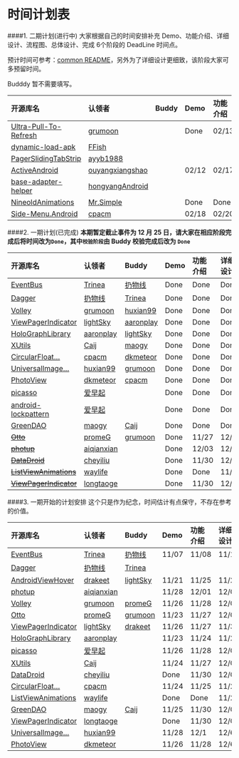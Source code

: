 时间计划表
============
####1. 二期计划(进行中)
大家根据自己的时间安排补充 Demo、功能介绍、详细设计、流程图、总体设计、完成 6个阶段的 DeadLine 时间点。  

预计时间可参考：[common README](./common/README.md)，另外为了详细设计更细致，该阶段大家可多预留时间。  

Budddy 暂不需要填写。  

开源库名 | 认领者 | Buddy | Demo | 功能介绍 | 详细设计 | 流程图 | 总体设计 | 完成  
:--|:-- |:--  |:--  |:--  |:--  |:--  |:--  |:--  |
[Ultra-Pull-To-Refresh](https://github.com/liaohuqiu/android-Ultra-Pull-To-Refresh) | [grumoon](https://github.com/grumoon) |  | Done | 02/13 | 02/28 | 03/06 | 03/11 | 03/15   
[dynamic-load-apk](https://github.com/singwhatiwanna/dynamic-load-apk) | [FFish](https://github.com/FFish) | | | | | | |
[PagerSlidingTabStrip](https://github.com/astuetz/PagerSlidingTabStrip) | [ayyb1988](https://github.com/ayyb1988)| | | | | | |
[ActiveAndroid](https://github.com/pardom/ActiveAndroid) | [ouyangxiangshao](https://github.com/ouyangxiangshao)| | 02/12 | 02/17 | 03/01 | 03/04 | 03/10 | 03/14
[base-adapter-helper](https://github.com/JoanZapata/base-adapter-helper) | [hongyangAndroid](https://github.com/hongyangAndroid)| | | | | | |
[NineoldAnimations](https://github.com/JakeWharton/NineOldAndroids)|[Mr.Simple](https://github.com/bboyfeiyu) | | Done |Done |Done | Done|Done|Done
[Side-Menu.Android](https://github.com/Yalantis/Side-Menu.Android)|[cpacm](https://github.com/cpacm) | | 02/18 |02/20 |03/01|03/03|03/07|03/12

####2. 一期计划(已完成)
**本期暂定截止事件为 12 月 25 日，请大家在相应阶段完成后将时间改为`Done`，其中`校验阶段`由 Buddy 校验完成后改为 `Done`**  

开源库名 | 认领者 | Buddy | Demo | 功能介绍 | 详细设计 | 流程图 | 总体设计 | 完成 | 校验  
:--|:-- |:--  |:--  |:--  |:--  |:--  |:--  |:--  |:--  |
[EventBus](https://github.com/greenrobot/EventBus) | [Trinea](https://github.com/Trinea) | [扔物线](https://github.com/rengwuxian) | Done | Done | Done | Done | Done | Done |  
[Dagger](https://github.com/square/dagger) | [扔物线](https://github.com/rengwuxian) | [Trinea](https://github.com/Trinea) | Done | Done | Done | Done | Done | Done |   
[Volley](https://android.googlesource.com/platform/frameworks/volley) | [grumoon](https://github.com/grumoon) | [huxian99](https://github.com/huxian99) |Done |Done | Done | Done |Done | Done |  
[ViewPagerIndicator](https://github.com/JakeWharton/Android-ViewPagerIndicator) | [lightSky](https://github.com/lightSky) | [aaronplay](https://github.com/AaronPlay)  | Done | Done | Done | Done | Done | Done |  Done
[HoloGraphLibrary](https://github.com/Androguide/HoloGraphLibrary) | [aaronplay](https://github.com/AaronPlay) |[lightSky](https://github.com/lightSky)  | Done | Done | Done | Done | Done | Done |  
[XUtils](https://github.com/wyouflf/xUtils) | [Caij](https://github.com/Caij) | [maogy](https://github.com/maogy) | Done| Done | Done | Done | Done | 12/17 |  
[CircularFloat…](https://github.com/oguzbilgener/CircularFloatingActionMenu "CircularFloatingActionMenu") | [cpacm](https://github.com/cpacm) | [dkmeteor](https://github.com/dkmeteor) | Done | Done | Done | Done | Done | Done |  
[UniversalImage…](https://github.com/nostra13/Android-Universal-Image-Loader "Android-Universal-Image-Loader") | [huxian99](https://github.com/huxian99) | [grumoon](https://github.com/grumoon) | Done | Done | Done | Done | Done | Done |   
[PhotoView](https://github.com/chrisbanes/PhotoView/) | [dkmeteor](https://github.com/dkmeteor) | [cpacm](https://github.com/cpacm) | Done | Done | Done | Done | Done | 12/12 |   
[picasso](https://github.com/square/picasso) | [爱早起](https://github.com/liang7) | | Done | Done | Done | delay | delay | delay |  
[android-lockpattern](https://code.google.com/p/android-lockpattern/) | [爱早起](https://github.com/liang7) | | Done | Done | Done | Done | Done | Done |  
[GreenDAO](https://github.com/greenrobot/greenDAO) | [maogy](https://github.com/maogy) |[Caij](https://github.com/Caij) | Done | Done | Done | Done | 12/20 | 12/20 |  
~~[Otto](https://github.com/square/otto)~~ | [promeG](https://github.com/promeG) |[grumoon](https://github.com/grumoon) | Done | 11/27 | 12/03 | 12/10 | 12/17 | 12/20 |  
~~[photup](https://github.com/chrisbanes/photup)~~ | [aiqianxian](https://github.com/aiqianxian) | | Done | 12/03 | 12/07 | 12/08 | 12/12 | 12/15 |  
~~[DataDroid](https://github.com/foxykeep/DataDroid)~~ | [cheyiliu](https://github.com/cheyiliu) | | Done | 11/30 | 12/05 | 12/10 | 12/15 | 12/20 |  
~~[ListViewAnimations](https://github.com/nhaarman/ListViewAnimations)~~ | [waylife](https://github.com/waylife) | | Done | Done | 11/23 | 11/30 | 12/7 | 12/14 |  
~~[ViewPagerIndicator](https://github.com/JakeWharton/Android-ViewPagerIndicator)~~ | [longtaoge](https://github.com/longtaoge) | | Done | 11/30 | 12/05 | 12/10 | 12/15 | 12/20 |  

####3. 一期开始的计划安排
这个只是作为纪念，时间估计有点保守，不存在参考的价值。  

开源库名 | 认领者 | Buddy | Demo | 功能介绍 | 详细设计 | 流程图 | 总体设计 | 完成  
:--|:-- |:--  |:--  |:--  |:--  |:--  |:--  |:--  |
[EventBus](https://github.com/greenrobot/EventBus) | [Trinea](https://github.com/Trinea) | [扔物线](https://github.com/rengwuxian) | 11/07 | 11/08 | 11/10 | 11/15 | 11/18 | 11/20 
[Dagger](https://github.com/square/dagger) | [扔物线](https://github.com/rengwuxian) | [Trinea](https://github.com/Trinea) | | | | | |  
[AndroidViewHover](https://github.com/daimajia/AndroidViewHover) | [drakeet](https://github.com/drakeet) | [lightSky](https://github.com/lightSky) | 11/21 | 11/25 | 11/29 | 12/2 | 12/6 | 12/9
[photup](https://github.com/chrisbanes/photup) | [aiqianxian](https://github.com/aiqianxian) | | 11/28 | 12/01 | 12/05 | 12/08 | 12/12 | 12/15
[Volley](https://android.googlesource.com/platform/frameworks/volley) | [grumoon](https://github.com/grumoon) | [promeG](https://github.com/promeG) |11/26 |11/28 | 12/03| 12/05|12/08 | 12/11
[Otto](https://github.com/square/otto) | [promeG](https://github.com/promeG) | [grumoon](https://github.com/grumoon) | 11/23 | 11/27 | 12/03 | 12/10 | 12/17 | 12/20   
[ViewPagerIndicator](https://github.com/JakeWharton/Android-ViewPagerIndicator) | [lightSky](https://github.com/lightSky) | [drakeet](https://github.com/drakeet)  |11/26 |11/27 | 11/30| 12/02|12/05 | 12/08
[HoloGraphLibrary](https://github.com/Androguide/HoloGraphLibrary) | [aaronplay](https://github.com/AaronPlay) | | 11/23 | 11/24 | 11/26 | 11/28 | 11/30 | 12/02
[picasso](https://github.com/square/picasso) | [爱早起](https://github.com/liang7) | | 11/26 | 11/28 | 12/02 | 12/07 | 12/13 | 12/14
[XUtils](https://github.com/wyouflf/xUtils) | [Caij](https://github.com/Caij) | | 11/24 | 11/27 | 12/07 | 12/11 | 12/16 | 12/17
[DataDroid](https://github.com/foxykeep/DataDroid) | [cheyiliu](https://github.com/cheyiliu) | | Done | 11/30 | 12/05 | 12/10 | 12/15 | 12/20
[CircularFloat…](https://github.com/oguzbilgener/CircularFloatingActionMenu "CircularFloatingActionMenu")| [cpacm](https://github.com/cpacm) | | 11/24 | 11/25 | 11/27 | 11/29 | 12/01 | 12/03
[ListViewAnimations](https://github.com/nhaarman/ListViewAnimations) | [waylife](https://github.com/waylife) | | Done | Done | 11/23 | 11/30 | 12/7 | 12/14
[GreenDAO](https://github.com/greenrobot/greenDAO) | [maogy](https://github.com/maogy) |[Caij](https://github.com/Caij) | 11/25 | 11/30 | 12/05 | 12/10 | 12/15 | 12/20
[ViewPagerIndicator](https://github.com/JakeWharton/Android-ViewPagerIndicator) | [longtaoge](https://github.com/longtaoge) | | Done | 11/30 | 12/05 | 12/10 | 12/15 | 12/20
[UniversalImage…](https://github.com/nostra13/Android-Universal-Image-Loader "Android-Universal-Image-Loader") | [huxian99](https://github.com/huxian99) | | 11/28 | 12/1 | 12/6 | 12/8 | 12/10 | 12/12  
[PhotoView](https://github.com/chrisbanes/PhotoView/) | [dkmeteor](https://github.com/dkmeteor) | | 11/26 | 11/28 | 12/6 | 12/8 | 12/10 | 12/12
